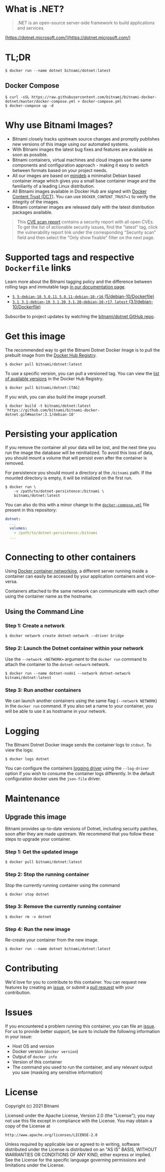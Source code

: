 # What is .NET?

> .NET is an open-source server-side framework to build applications and services.

[https://dotnet.microsoft.com/](https://dotnet.microsoft.com/)

# TL;DR

```console
$ docker run --name dotnet bitnami/dotnet:latest
```

## Docker Compose

```console
$ curl -sSL https://raw.githubusercontent.com/bitnami/bitnami-docker-dotnet/master/docker-compose.yml > docker-compose.yml
$ docker-compose up -d
```

# Why use Bitnami Images?

* Bitnami closely tracks upstream source changes and promptly publishes new versions of this image using our automated systems.
* With Bitnami images the latest bug fixes and features are available as soon as possible.
* Bitnami containers, virtual machines and cloud images use the same components and configuration approach - making it easy to switch between formats based on your project needs.
* All our images are based on [minideb](https://github.com/bitnami/minideb) a minimalist Debian based container image which gives you a small base container image and the familiarity of a leading Linux distribution.
* All Bitnami images available in Docker Hub are signed with [Docker Content Trust (DCT)](https://docs.docker.com/engine/security/trust/content_trust/). You can use `DOCKER_CONTENT_TRUST=1` to verify the integrity of the images.
* Bitnami container images are released daily with the latest distribution packages available.

> This [CVE scan report](https://quay.io/repository/bitnami/dotnet?tab=tags) contains a security report with all open CVEs. To get the list of actionable security issues, find the "latest" tag, click the vulnerability report link under the corresponding "Security scan" field and then select the "Only show fixable" filter on the next page.

# Supported tags and respective `Dockerfile` links

Learn more about the Bitnami tagging policy and the difference between rolling tags and immutable tags [in our documentation page](https://docs.bitnami.com/tutorials/understand-rolling-tags-containers/).


* [`5`, `5-debian-10`, `5.0.11`, `5.0.11-debian-10-r16` (5/debian-10/Dockerfile)](https://github.com/bitnami/bitnami-docker-dotnet/blob/5.0.11-debian-10-r16/5/debian-10/Dockerfile)
* [`3.1`, `3.1-debian-10`, `3.1.20`, `3.1.20-debian-10-r17`, `latest` (3.1/debian-10/Dockerfile)](https://github.com/bitnami/bitnami-docker-dotnet/blob/3.1.20-debian-10-r17/3.1/debian-10/Dockerfile)

Subscribe to project updates by watching the [bitnami/dotnet GitHub repo](https://github.com/bitnami/bitnami-docker-dotnet).

# Get this image

The recommended way to get the Bitnami Dotnet Docker Image is to pull the prebuilt image from the [Docker Hub Registry](https://hub.docker.com/r/bitnami/dotnet).

```console
$ docker pull bitnami/dotnet:latest
```

To use a specific version, you can pull a versioned tag. You can view the [list of available versions](https://hub.docker.com/r/bitnami/dotnet/tags/) in the Docker Hub Registry.

```console
$ docker pull bitnami/dotnet:[TAG]
```

If you wish, you can also build the image yourself.

```console
$ docker build -t bitnami/dotnet:latest 'https://github.com/bitnami/bitnami-docker-dotnet.git#master:3.1/debian-10'
```

# Persisting your application

If you remove the container all your data will be lost, and the next time you run the image the database will be reinitialized. To avoid this loss of data, you should mount a volume that will persist even after the container is removed.

For persistence you should mount a directory at the `/bitnami` path. If the mounted directory is empty, it will be initialized on the first run.

```console
$ docker run \
    -v /path/to/dotnet-persistence:/bitnami \
    bitnami/dotnet:latest
```

You can also do this with a minor change to the [`docker-compose.yml`](https://github.com/bitnami/bitnami-docker-dotnet/blob/master/docker-compose.yml) file present in this repository:

```yaml
dotnet:
  ...
  volumes:
    - /path/to/dotnet-persistence:/bitnami
  ...
```

# Connecting to other containers

Using [Docker container networking](https://docs.docker.com/engine/userguide/networking/), a different server running inside a container can easily be accessed by your application containers and vice-versa.

Containers attached to the same network can communicate with each other using the container name as the hostname.

## Using the Command Line

### Step 1: Create a network

```console
$ docker network create dotnet-network --driver bridge
```

### Step 2: Launch the Dotnet container within your network

Use the `--network <NETWORK>` argument to the `docker run` command to attach the container to the `dotnet-network` network.

```console
$ docker run --name dotnet-node1 --network dotnet-network bitnami/dotnet:latest
```

### Step 3: Run another containers

We can launch another containers using the same flag (`--network NETWORK`) in the `docker run` command. If you also set a name to your container, you will be able to use it as hostname in your network.

# Logging

The Bitnami Dotnet Docker image sends the container logs to `stdout`. To view the logs:

```console
$ docker logs dotnet
```

You can configure the containers [logging driver](https://docs.docker.com/engine/admin/logging/overview/) using the `--log-driver` option if you wish to consume the container logs differently. In the default configuration docker uses the `json-file` driver.

# Maintenance

## Upgrade this image

Bitnami provides up-to-date versions of Dotnet, including security patches, soon after they are made upstream. We recommend that you follow these steps to upgrade your container.

### Step 1: Get the updated image

```console
$ docker pull bitnami/dotnet:latest
```

### Step 2: Stop the running container

Stop the currently running container using the command

```console
$ docker stop dotnet
```

### Step 3: Remove the currently running container

```console
$ docker rm -v dotnet
```

### Step 4: Run the new image

Re-create your container from the new image.

```console
$ docker run --name dotnet bitnami/dotnet:latest
```

# Contributing

We'd love for you to contribute to this container. You can request new features by creating an [issue](https://github.com/bitnami/bitnami-docker-dotnet/issues), or submit a [pull request](https://github.com/bitnami/bitnami-docker-dotnet/pulls) with your contribution.

# Issues

If you encountered a problem running this container, you can file an [issue](https://github.com/bitnami/bitnami-docker-dotnet/issues/new). For us to provide better support, be sure to include the following information in your issue:

- Host OS and version
- Docker version (`docker version`)
- Output of `docker info`
- Version of this container
- The command you used to run the container, and any relevant output you saw (masking any sensitive information)

# License

Copyright (c) 2021 Bitnami

Licensed under the Apache License, Version 2.0 (the "License");
you may not use this file except in compliance with the License.
You may obtain a copy of the License at

    http://www.apache.org/licenses/LICENSE-2.0

Unless required by applicable law or agreed to in writing, software
distributed under the License is distributed on an "AS IS" BASIS,
WITHOUT WARRANTIES OR CONDITIONS OF ANY KIND, either express or implied.
See the License for the specific language governing permissions and
limitations under the License.
